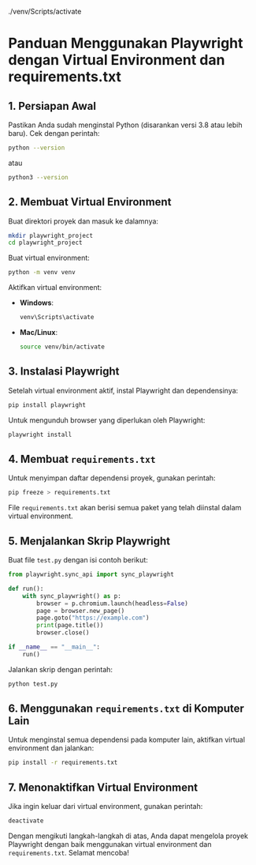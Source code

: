 ./venv/Scripts/activate

# Panduan Menggunakan Playwright dengan Virtual Environment dan requirements.txt

## 1. Persiapan Awal

Pastikan Anda sudah menginstal Python (disarankan versi 3.8 atau lebih baru). Cek dengan perintah:

```sh
python --version
```

atau

```sh
python3 --version
```

## 2. Membuat Virtual Environment

Buat direktori proyek dan masuk ke dalamnya:

```sh
mkdir playwright_project
cd playwright_project
```

Buat virtual environment:

```sh
python -m venv venv
```

Aktifkan virtual environment:

- **Windows**:
  ```sh
  venv\Scripts\activate
  ```
- **Mac/Linux**:
  ```sh
  source venv/bin/activate
  ```

## 3. Instalasi Playwright

Setelah virtual environment aktif, instal Playwright dan dependensinya:

```sh
pip install playwright
```

Untuk mengunduh browser yang diperlukan oleh Playwright:

```sh
playwright install
```

## 4. Membuat `requirements.txt`

Untuk menyimpan daftar dependensi proyek, gunakan perintah:

```sh
pip freeze > requirements.txt
```

File `requirements.txt` akan berisi semua paket yang telah diinstal dalam virtual environment.

## 5. Menjalankan Skrip Playwright

Buat file `test.py` dengan isi contoh berikut:

```python
from playwright.sync_api import sync_playwright

def run():
    with sync_playwright() as p:
        browser = p.chromium.launch(headless=False)
        page = browser.new_page()
        page.goto("https://example.com")
        print(page.title())
        browser.close()

if __name__ == "__main__":
    run()
```

Jalankan skrip dengan perintah:

```sh
python test.py
```

## 6. Menggunakan `requirements.txt` di Komputer Lain

Untuk menginstal semua dependensi pada komputer lain, aktifkan virtual environment dan jalankan:

```sh
pip install -r requirements.txt
```

## 7. Menonaktifkan Virtual Environment

Jika ingin keluar dari virtual environment, gunakan perintah:

```sh
deactivate
```

Dengan mengikuti langkah-langkah di atas, Anda dapat mengelola proyek Playwright dengan baik menggunakan virtual environment dan `requirements.txt`. Selamat mencoba!
